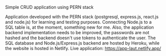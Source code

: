 Simple CRUD application using PERN stack

Application developed with the PERN stack (postgresql, express.js, react.js and node.js) for learning and testing purposes. Connecting Node.js to a SQL table is, at the moment, something new for me. Also, the application backend implementation needs to be improved, the passwords are not hashed and the backend doesn't use tokens to authenticate the user.  The SQL database and Node.js/Express.js backend are hosted by Heroku, while the website is hosted in Netlify.
Live application: https://app-laut.netlify.app/
